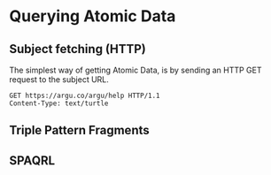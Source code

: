 # Querying Atomic Data

## Subject fetching (HTTP)

The simplest way of getting Atomic Data, is by sending an HTTP GET request to the subject URL.

```HTTP
GET https://argu.co/argu/help HTTP/1.1
Content-Type: text/turtle
```

## Triple Pattern Fragments

## SPAQRL
